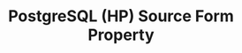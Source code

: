 ---
# -------------------------- #
#        CONTENT TYPE        #
# -------------------------- #

product-type: "connect"
content-type: "api-form"
form-type: "source"
key: "source-form-properties-hp-postgresql-object"


# -------------------------- #
#        OBJECT INFO         #
# -------------------------- #

title: "PostgreSQL (HP) Source Form Property"
api-type: "platform.hp-postgres"
display-name: "PostgreSQL (HP)"

source-type: "database"
docs-name: "postgres"
db-type: "postgres"

property-description: |
  PostgreSQL databases

description: |
  **Note**: This version of the PostgreSQL source differs from the version used by the `platform.postgres` form property. Refer to the [{{ form-property.display-name }} integration feature summary]({{ doc-link | append: "#feature-summary" }}) for more info.


# -------------------------- #
#      OBJECT ATTRIBUTES     #
# -------------------------- #

## See these fields in _data/connect/common/database-sources.yml > all-databases
## This object will also list the fields in the `mysql` list ^

uses-common-fields: true
uses-feature-fields: true
uses-start-date: false
---